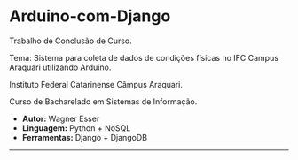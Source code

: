 # Arduino-com-Django

Trabalho de Conclusão de Curso.

Tema: Sistema para coleta de dados de condições físicas no IFC Campus Araquari utilizando Arduíno.

Instituto Federal Catarinense Câmpus Araquari.

Curso de Bacharelado em Sistemas de Informação.

* **Autor:** Wagner Esser
* **Linguagem:** Python + NoSQL
* **Ferramentas:** Django + DjangoDB

---

